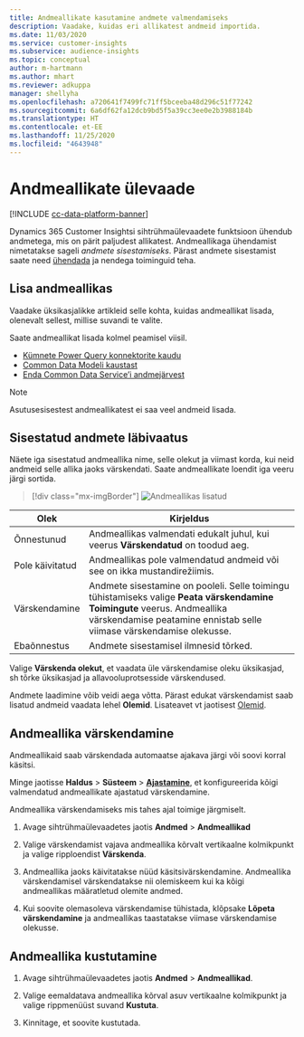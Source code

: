 ```yaml
---
title: Andmeallikate kasutamine andmete valmendamiseks
description: Vaadake, kuidas eri allikatest andmeid importida.
ms.date: 11/03/2020
ms.service: customer-insights
ms.subservice: audience-insights
ms.topic: conceptual
author: m-hartmann
ms.author: mhart
ms.reviewer: adkuppa
manager: shellyha
ms.openlocfilehash: a720641f7499fc71ff5bceeba48d296c51f77242
ms.sourcegitcommit: 6a6df62fa12dcb9bd5f5a39cc3ee0e2b3988184b
ms.translationtype: HT
ms.contentlocale: et-EE
ms.lasthandoff: 11/25/2020
ms.locfileid: "4643948"
---
```

# <a name="overview-about-data-sources"></a>Andmeallikate ülevaade

[!INCLUDE [cc-data-platform-banner](../includes/cc-data-platform-banner.md)]

Dynamics 365 Customer Insightsi sihtrühmaülevaadete funktsioon ühendub andmetega, mis on pärit paljudest allikatest. Andmeallikaga ühendamist nimetatakse sageli *andmete sisestamiseks*. Pärast andmete sisestamist saate need [ühendada](data-unification.md) ja nendega toiminguid teha.

## <a name="add-a-data-source"></a>Lisa andmeallikas

Vaadake üksikasjalikke artikleid selle kohta, kuidas andmeallikat lisada, olenevalt sellest, millise suvandi te valite.

Saate andmeallikat lisada kolmel peamisel viisil.

- [Kümnete Power Query konnektorite kaudu](connect-power-query.md)
- [Common Data Modeli kaustast](connect-common-data-model.md)
- [Enda Common Data Service’i andmejärvest](connect-common-data-service-lake.md)

> [!NOTE]
> Asutusesisestest andmeallikatest ei saa veel andmeid lisada.

## <a name="review-ingested-data"></a>Sisestatud andmete läbivaatus

Näete iga sisestatud andmeallika nime, selle olekut ja viimast korda, kui neid andmeid selle allika jaoks värskendati. Saate andmeallikate loendit iga veeru järgi sortida.

> [!div class="mx-imgBorder"]
> ![Andmeallikas lisatud](media/configure-data-datasource-added.png "Andmeallikas lisatud")

|Olek  |Kirjeldus  |
|---------|---------|
|Õnnestunud   |Andmeallikas valmendati edukalt juhul, kui veerus **Värskendatud** on toodud aeg.
|Pole käivitatud   |Andmeallikas pole valmendatud andmeid või see on ikka mustandirežiimis.         |
|Värskendamine    |Andmete sisestamine on pooleli. Selle toimingu tühistamiseks valige **Peata värskendamine** **Toimingute** veerus. Andmeallika värskendamise peatamine ennistab selle viimase värskendamise olekusse.       |
|Ebaõnnestus     |Andmete sisestamisel ilmnesid tõrked.         |

Valige **Värskenda olekut**, et vaadata üle värskendamise oleku üksikasjad, sh tõrke üksikasjad ja allavooluprotsesside värskendused.

Andmete laadimine võib veidi aega võtta. Pärast edukat värskendamist saab lisatud andmeid vaadata lehel **Olemid**. Lisateavet vt jaotisest [Olemid](entities.md).

## <a name="refresh-a-data-source"></a>Andmeallika värskendamine

Andmeallikaid saab värskendada automaatse ajakava järgi või soovi korral käsitsi. 

Minge jaotisse **Haldus** > **Süsteem** > [**Ajastamine**](system.md#schedule-tab), et konfigureerida kõigi valmendatud andmeallikate ajastatud värskendamine.

Andmeallika värskendamiseks mis tahes ajal toimige järgmiselt.

1. Avage sihtrühmaülevaadetes jaotis **Andmed** > **Andmeallikad**

2. Valige värskendamist vajava andmeallika kõrvalt vertikaalne kolmikpunkt ja valige ripploendist **Värskenda**.

3. Andmeallika jaoks käivitatakse nüüd käsitsivärskendamine. Andmeallika värskendamisel värskendatakse nii olemiskeem kui ka kõigi andmeallikas määratletud olemite andmed.

4. Kui soovite olemasoleva värskendamise tühistada, klõpsake **Lõpeta värskendamine** ja andmeallikas taastatakse viimase värskendamise olekusse.

## <a name="delete-a-data-source"></a>Andmeallika kustutamine

1. Avage sihtrühmaülevaadetes jaotis **Andmed** > **Andmeallikad**.

2. Valige eemaldatava andmeallika kõrval asuv vertikaalne kolmikpunkt ja valige rippmenüüst suvand **Kustuta**.

3. Kinnitage, et soovite kustutada.
